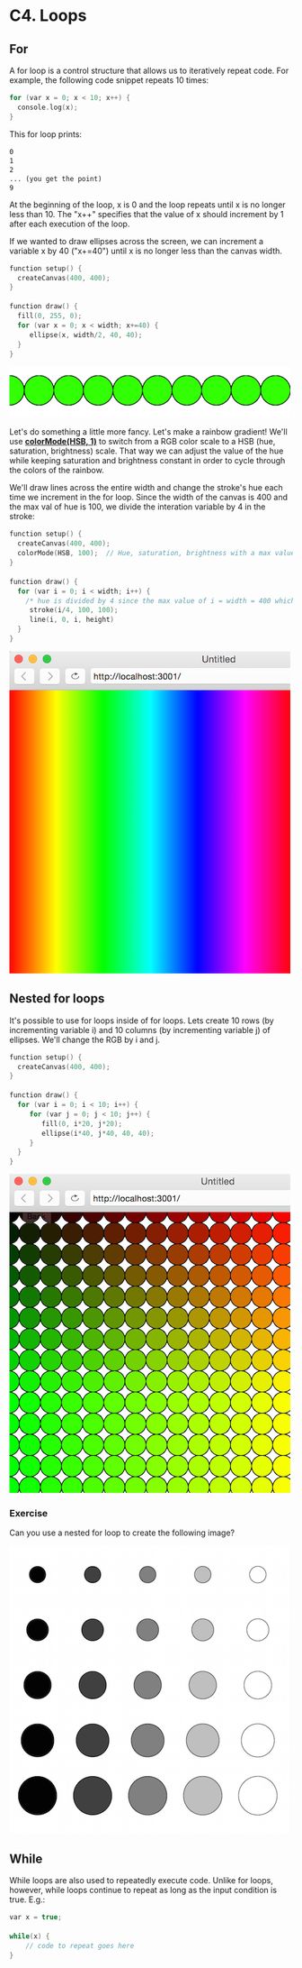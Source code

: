 # C4. Loops

## For

A for loop is a control structure that allows us to iteratively repeat code. For example, the following code snippet repeats 10 times:

```c++
for (var x = 0; x < 10; x++) {
  console.log(x);
}
```

This for loop prints:

    0  
    1  
    2  
    ... (you get the point)  
    9  

At the beginning of the loop, x is 0 and the loop repeats until x is no longer less than 10. The "x++" specifies that the value of x should increment by 1 after each execution of the loop.

If we wanted to draw ellipses across the screen, we can increment a variable x by 40 ("x+=40") until x is no longer less than the canvas width.

```c++
function setup() {
  createCanvas(400, 400);
}

function draw() {
  fill(0, 255, 0);
  for (var x = 0; x < width; x+=40) {
     ellipse(x, width/2, 40, 40);
  }
}
```

![alt text](forellip2.png)

Let's do something a little more fancy. Let's make a rainbow gradient! We'll use [**colorMode(HSB, 1)**](http://p5js.org/reference/#/p5/colorMode) to switch from a RGB color scale to a HSB (hue, saturation, brightness) scale. That way we can adjust the value of the hue while keeping saturation and brightness constant in order to cycle through the colors of the rainbow. 

We'll draw lines across the entire width and change the stroke's hue each time we increment in the for loop. Since the width of the canvas is 400 and the max val of hue is 100, we divide the interation variable by 4 in the stroke:

```c++
function setup() {
  createCanvas(400, 400);
  colorMode(HSB, 100);  // Hue, saturation, brightness with a max value of 100
}

function draw() {
  for (var i = 0; i < width; i++) {
    /* hue is divided by 4 since the max value of i = width = 400 which is 4x greater than the max hue value (100) */
     stroke(i/4, 100, 100);
     line(i, 0, i, height)
  }
}
``` 

![alt text](rainbowgrad4.png)

## Nested for loops

It's possible to use for loops inside of for loops. Lets create 10 rows (by incrementing variable i) and 10 columns (by incrementing variable j) of ellipses. We'll change the RGB by i and j.

```c++
function setup() {
  createCanvas(400, 400);
}

function draw() {
  for (var i = 0; i < 10; i++) {
     for (var j = 0; j < 10; j++) {
        fill(0, i*20, j*20);
        ellipse(i*40, j*40, 40, 40);
     }
  }
}
```

![alt text](nested3.png)

### Exercise
Can you use a nested for loop to create the following image?

![alt text](exercise1.png)

## While
While loops are also used to repeatedly execute code. Unlike for loops, however, while loops continue to repeat as long as the input condition is true. E.g.:

```c++
var x = true;

while(x) {
    // code to repeat goes here
}
```
